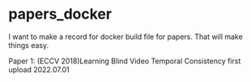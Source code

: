 # papers_docker

I want to make a record for docker build file for papers. That will make things easy.

Paper 1: (ECCV 2018)Learning Blind Video Temporal Consistency
first upload 2022.07.01
